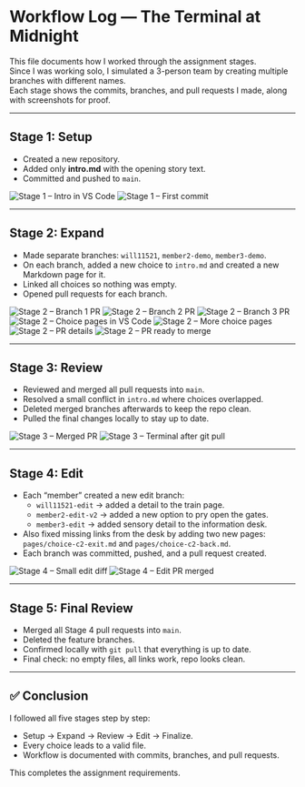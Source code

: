 # Workflow Log — The Terminal at Midnight

This file documents how I worked through the assignment stages.  
Since I was working solo, I simulated a 3-person team by creating multiple branches with different names.  
Each stage shows the commits, branches, and pull requests I made, along with screenshots for proof.

---

## Stage 1: Setup

- Created a new repository.  
- Added only **intro.md** with the opening story text.  
- Committed and pushed to `main`.

![Stage 1 – Intro in VS Code](screenshots/Screenshot1.png)
![Stage 1 – First commit](screenshots/Screenshot2.png)

---

## Stage 2: Expand

- Made separate branches: `will11521`, `member2-demo`, `member3-demo`.  
- On each branch, added a new choice to `intro.md` and created a new Markdown page for it.  
- Linked all choices so nothing was empty.  
- Opened pull requests for each branch.

![Stage 2 – Branch 1 PR](screenshots/Screenshot3.png)
![Stage 2 – Branch 2 PR](screenshots/Screenshot4.png)
![Stage 2 – Branch 3 PR](screenshots/Screenshot5.png)
![Stage 2 – Choice pages in VS Code](screenshots/Screenshot6.png)
![Stage 2 – More choice pages](screenshots/Screenshot7.png)
![Stage 2 – PR details](screenshots/Screenshot8.png)
![Stage 2 – PR ready to merge](screenshots/Screenshot9.png)

---

## Stage 3: Review

- Reviewed and merged all pull requests into `main`.  
- Resolved a small conflict in `intro.md` where choices overlapped.  
- Deleted merged branches afterwards to keep the repo clean.  
- Pulled the final changes locally to stay up to date.

![Stage 3 – Merged PR](screenshots/Screenshot10.png)
![Stage 3 – Terminal after `git pull`](screenshots/Screenshot11.png)

---

## Stage 4: Edit

- Each “member” created a new edit branch:  
  - `will11521-edit` → added a detail to the train page.  
  - `member2-edit-v2` → added a new option to pry open the gates.  
  - `member3-edit` → added sensory detail to the information desk.  
- Also fixed missing links from the desk by adding two new pages:  
  `pages/choice-c2-exit.md` and `pages/choice-c2-back.md`.  
- Each branch was committed, pushed, and a pull request created.

![Stage 4 – Small edit diff](screenshots/Screenshot12.png)
![Stage 4 – Edit PR merged](screenshots/Screenshot13.png)

---

## Stage 5: Final Review

- Merged all Stage 4 pull requests into `main`.  
- Deleted the feature branches.  
- Confirmed locally with `git pull` that everything is up to date.  
- Final check: no empty files, all links work, repo looks clean.

---

## ✅ Conclusion

I followed all five stages step by step:
- Setup → Expand → Review → Edit → Finalize.  
- Every choice leads to a valid file.  
- Workflow is documented with commits, branches, and pull requests.

This completes the assignment requirements.